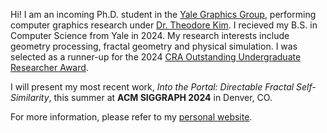 Hi! I am an incoming Ph.D. student in the [Yale Graphics Group](https://graphics.cs.yale.edu/), performing computer graphics research under [Dr. Theodore Kim](https://tkim.graphics). I recieved my B.S. in Computer Science from Yale in 2024. My research interests include geometry processing, fractal geometry and physical simulation. I was selected as a runner-up for the 2024 [CRA Outstanding Undergraduate Researcher Award](https://cra.org/about/awards/outstanding-undergraduate-researcher-award/).

I will present my most recent work, _Into the Portal: Directable Fractal Self-Similarity_, this summer at **ACM SIGGRAPH 2024** in Denver, CO. 

For more information, please refer to my [personal website](https://alexaschor.com).
<!---
alexaschor/alexaschor is a ✨ special ✨ repository because its `README.md` (this file) appears on your GitHub profile.
You can click the Preview link to take a look at your changes.
--->
